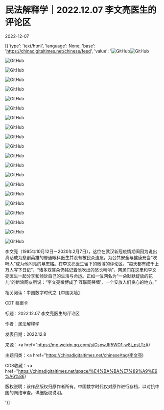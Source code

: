 # 民法解释学｜2022.12.07 李文亮医生的评论区

2022-12-07

[{'type': 'text/html', 'language': None, 'base': 'https://chinadigitaltimes.net/chinese/feed', 'value': '![GitHub](https://chinadigitaltimes.net/chinese/files/2020/12/53432815_401.jpg)![GitHub](https://chinadigitaltimes.net/chinese/files/2022/12/post-690671-6390cbe35ba7a.png)

![GitHub](https://chinadigitaltimes.net/chinese/files/2022/12/post-690671-6390cbe66d32d.png)

![GitHub](https://chinadigitaltimes.net/chinese/files/2022/12/post-690671-6390cbe9ed243.png)

![GitHub](https://chinadigitaltimes.net/chinese/files/2022/12/post-690671-6390cbed2c883.png)

![GitHub](https://chinadigitaltimes.net/chinese/files/2022/12/post-690671-6390cbf06dba3.png)

![GitHub](https://chinadigitaltimes.net/chinese/files/2022/12/post-690671-6390cc0646c8f.png)

![GitHub](https://chinadigitaltimes.net/chinese/files/2022/12/post-690671-6390cc0984e49.png)

![GitHub](https://chinadigitaltimes.net/chinese/files/2022/12/post-690671-6390cc0ce47c7.png)

![GitHub](https://chinadigitaltimes.net/chinese/files/2022/12/post-690671-6390cc101cbbe.png)

![GitHub](https://chinadigitaltimes.net/chinese/files/2022/12/post-690671-6390cc134c482.png)

![GitHub](https://chinadigitaltimes.net/chinese/files/2022/12/post-690671-6390cc262e880.png)

![GitHub](https://chinadigitaltimes.net/chinese/files/2022/12/post-690671-6390cc28edb19.png)

![GitHub](https://chinadigitaltimes.net/chinese/files/2022/12/post-690671-6390cc2b8cd51.png)

![GitHub](https://chinadigitaltimes.net/chinese/files/2022/12/post-690671-6390cc2e856b3.png)

![GitHub](https://chinadigitaltimes.net/chinese/files/2022/12/post-690671-6390cc40f0ee9.png)

![GitHub](https://chinadigitaltimes.net/chinese/files/2022/12/post-690671-6390cc447a199.png)

![GitHub](https://chinadigitaltimes.net/chinese/files/2022/12/post-690671-6390cc4846c46.png)

![GitHub](https://chinadigitaltimes.net/chinese/files/2022/12/post-690671-6390cc4b9935d.png)

![GitHub](https://chinadigitaltimes.net/chinese/files/2022/12/post-690671-6390ce16de4c0.png)

![GitHub](https://chinadigitaltimes.net/chinese/files/2022/12/post-690671-6390ce1a2dda8.png)

![GitHub](https://chinadigitaltimes.net/chinese/files/2022/12/post-690671-6390ce1bc0ab2.png)



李文亮（1985年10月12日－2020年2月7日），这位在武汉新冠疫情期间因为说出真话成为悲剧英雄的普通眼科医生并没有被民众遗忘，为公共安全与健康充当“吹哨人”成为他闪亮的墓志铭。在李文亮医生留下的微博的评论区，“每天都有成千上万人写下日记”，“诸多双耳朵仍铭记着他吹出的悠长哨响”，网民们在这里和李文亮医生一起分享和倾诉自己的生活与命运。正如一位网名为“一朵默默绽放的花儿”的新浪网友所说：“李文亮微博成了‘互联网哭墙’，一个安放人们良心的地方。”

相关阅读：中国数字时代之【中国哭墙】





CDT 档案卡

标题：2022.12.07 李文亮医生的评论区

作者：民法解释学

发表日期：2022.12.8

来源：<a href="https://mp.weixin.qq.com/s/CspwJIf5WO1-w8i_psLTzA)

主题归类：<a href="https://chinadigitaltimes.net/chinese/tag/李文亮)

CDS收藏：<a href="https://chinadigitaltimes.net/space/%E4%BA%BA%E7%89%A9%E9%A6%86)

版权说明：该作品版权归原作者所有。中国数字时代仅对原作进行存档，以对抗中国的网络审查。详细版权说明。



'}]